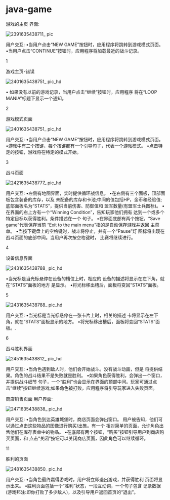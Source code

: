 # java-game

游戏的主页
界面:












![2391635438711_ pic](https://user-images.githubusercontent.com/63355034/139297695-9591bf1a-d451-4d4d-b296-8711440b1265.jpg)












用户交互:
•当用户点击“NEW GAME”按钮时，应用程序将跳转到游戏模式页面。
•当用户点击“CONTINUE”按钮时，应用程序将加载最近的战斗记录。


1




游戏主页-错误








![2401635438751_ pic_hd](https://user-images.githubusercontent.com/63355034/139298046-c97b9b6f-4fc6-4778-84f2-df56dba6db48.jpg)


















•	如果没有以前的游戏记录，当用户点击“继续”按钮时，应用程序
将在“LOOP MANIA”标题下显示一个通知。





2



游戏模式页面












![2401635438751_ pic_hd](https://user-images.githubusercontent.com/63355034/139298111-180e7499-013d-4444-851e-cbdd01f64cec.jpg)













用户交互:
•当用户点击“NEW GAME”按钮时，应用程序将跳转到游戏模式页面。
•游戏中有三个按键，每个按键都有一个引导句子，代表一个游戏模式。
•点击特定的按钮，游戏将在特定的模式开始。


3




战斗页面










![2421635438777_ pic_hd](https://user-images.githubusercontent.com/63355034/139298189-3958f46d-106c-43c5-a44b-6e5b69756be2.jpg)









用户交互:
•左侧有地图界面，实时提供循环战信息。
•在右侧有三个面板，顶部面板包含装备的库存，以及
未配备的库存和卡池;中间的值包括HP，金币和经验值;底部面板名为“STATS”，提供当前伤害、防御值和
盟军数量(有盟军士兵图标)。
•在界面的右上方有一个“Winning Condition”，告知玩家他们拥有
达到一个或多个特定目标以获得胜利。条件描述在一个
句子。
•在界面底部有两个按钮，“Save game”代表保存当前
“Exit to the main menu”指的是自动保存游戏并返回
主菜单。
•当按下键盘上的空格键时，战斗将停止，并有一个“Pause”灯
图标将出现在战斗页面的底部中间。当用户再次按空格键时，
比赛将继续进行。


4

设备信息界面












![2431635438788_ pic_hd](https://user-images.githubusercontent.com/63355034/139298207-b4d19164-14b9-4e45-aeff-84e78145add6.jpg)













•当光标是当光标悬停在设备的槽位上时，相应的
设备的描述将显示在左下角，就在“STATS”面板的地方
是显示。
•将光标移出槽后，面板将变回“STATS”面板。

5


















![2431635438788_ pic_hd](https://user-images.githubusercontent.com/63355034/139298504-08473eea-e99f-4b44-8798-eb9f5899e34c.jpg)










用户交互:
•当光标是当光标悬停在一张卡片上时，相关的描述
卡将显示在左下角，就在“STATS”面板显示的地方。
•将光标移出槽后，面板将变回“STATS”面板。.




6



战斗胜利界面











![2451635438812_ pic_hd](https://user-images.githubusercontent.com/63355034/139298593-5f99d48c-655e-41bf-b4b2-10239fddc5df.jpg)














用户交互:
•当角色遇到敌人时，他们会开始战斗。没有战斗动画，但是
将提供结果。角色的战斗结果不是失败就是胜利。
•如果角色获得胜利，会弹出一个窗口，并提供战斗细节
句子，一个“胜利”也会显示在界面的顶部中间。玩家可通过点击“继续”按钮继续游戏;如果角色被打败，应用程序将引导玩家进入失败页面。


商店销售页面
用户界面:












![2471635438838_ pic_hd](https://user-images.githubusercontent.com/63355034/139298868-9e31d2d1-8fe2-4a86-b3c1-c8491da5ec55.jpg)












用户交互:
•当角色到达英雄城堡时，商店页面会弹出窗口。
用户被告知，他们可以通过点击这些物品的图像进行购买/出售。有一个
相对简单的页面，允许角色出售他们在库存表单中的物品。
•在底部有两个按钮，“购买”按钮引导用户到商店购买页面，和
点击“关闭”按钮可以关闭商店页面，因此角色可以继续循环。

11



胜利的页面








![2481635438850_ pic_hd](https://user-images.githubusercontent.com/63355034/139298802-c30170ca-9996-43ac-aced-dd7ba2df53ac.jpg)

















用户交互:
•当角色最终赢得游戏时，用户将立即退出游戏，并获得胜利
页面将显示出来。
•胜利页面包括一个“胜利”状态，一段互动词，一个句子包含
记录数据(游戏邦注:即你打败了多少敌人)，以及引导用户返回首页的“退出”。

